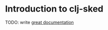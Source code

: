 # Introduction to clj-sked

TODO: write [great documentation](http://jacobian.org/writing/great-documentation/what-to-write/)
